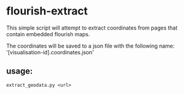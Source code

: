 # flourish-extract

This simple script will attempt to extract coordinates from pages that contain
embedded flourish maps.

The coordinates will be saved to a json file with the following name:
'[visualisation-id].coordinates.json'

## usage:  
`extract_geodata.py <url>`
